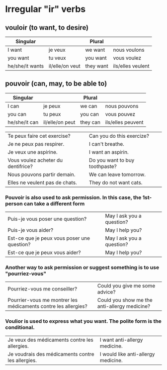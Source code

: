 # Irregular "ir" verbs

## vouloir (to want, to desire)

| Singular        |                 | Plural    |                   |
|-----------------|-----------------|-----------|-------------------|
| I want          | je veux         | we want   | nous voulons      |
| you want        | tu veux         | you want  | vous voulez       |
| he/she/it wants | il/elle/on veut | they want | ils/elles veulent |

## pouvoir (can, may, to be able to)

| Singular      |                 | Plural   |                   |
|---------------|-----------------|----------|-------------------|
| I can         | je peux         | we can   | nous pouvons      |
| you can       | tu peux         | you can  | vous pouvez       |
| he/she/it can | il/elle/on peut | they can | ils/elles peuvent |

|                                    |                                |
|------------------------------------|--------------------------------|
| Te peux faire cet exercise?        | Can you do this exercize?      |
| Je ne peux pas respirer.           | I can't breathe.               |
| Je veux une aspirine.              | I want an aspirin.             |
| Vous voulez acheter du dentifrice? | Do you want to buy toothpaste? |
| Nous pouvons partir demain.        | We can leave tomorrow.         |
| Elles ne veulent pas de chats.     | They do not want cats.         |

### Pouvoir is also used to ask permission. In this case, the 1st-person can take a different form

|                                             |                           |
|---------------------------------------------|---------------------------|
| Puis-je vous poser une question?            | May I ask you a question? |
| Puis-je vous aider?                         | May I help you?           |
| Est-ce que je peux vous poser une question? | May I ask you a question? |
| Est-ce que je peux vous aider?              | May I help you?           |

### Another way to ask permission or suggest something is to use "pourriez-vous"

|                                                                |                                              |
|----------------------------------------------------------------|----------------------------------------------|
| Pourriez-vous me conseiller?                                   | Could you give me some advice?               |
| Pourrier-vous me montrer les médicaments contre les allergies? | Could you show me the anti-allergy medicine? |

### Voulior is used to express what you want. The polite form is the conditional.

|                                                   |                                     |
|---------------------------------------------------|-------------------------------------|
| Je veux des médicaments contre les allergies.     | I want anti-allergy medicine.       |
| Je voudrais des médicaments contre les allergies. | I would like anti-allergy medicine. |


